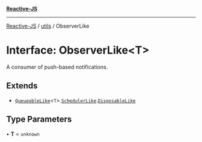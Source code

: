 [**Reactive-JS**](../../README.md)

***

[Reactive-JS](../../README.md) / [utils](../README.md) / ObserverLike

# Interface: ObserverLike\<T\>

A consumer of push-based notifications.

## Extends

- [`QueueableLike`](QueueableLike.md)\<`T`\>.[`SchedulerLike`](SchedulerLike.md).[`DisposableLike`](DisposableLike.md)

## Type Parameters

• **T** = `unknown`
